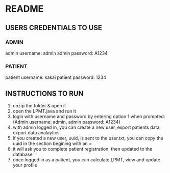 # README

## USERS CREDENTIALS TO USE

### ADMIN

admin username: admin
admin password: A1234

### PATIENT

patient username: kakai
patient password: 1234

## INSTRUCTIONS TO RUN

1. unzip the folder & open it
2. open the LPMT.java and run it
3. login with username and password by entering option 1 when prompted:
    (Admin username: admin, admin password: A1234)
4. with admin logged in, you can create a new user, export patients data, export data analaytics 
5. if you created a new user, uuid, is sent to the user.txt, you can copy the uuid in the section  begining with an =
6. it will ask you to complete patient registration, then updated to the database
7. once logged in as a patient, you can calculate LPMT, view and update your profile